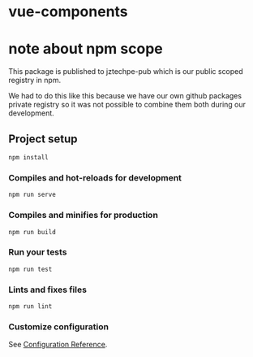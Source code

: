 # vue-components

# note about npm scope
This package is published to jztechpe-pub which is our public scoped registry in npm.

We had to do this like this because we have our own github packages private registry so it was not possible to combine them both during our development.

## Project setup
```
npm install
```

### Compiles and hot-reloads for development
```
npm run serve
```

### Compiles and minifies for production
```
npm run build
```

### Run your tests
```
npm run test
```

### Lints and fixes files
```
npm run lint
```

### Customize configuration
See [Configuration Reference](https://cli.vuejs.org/config/).

